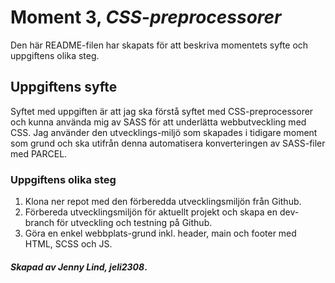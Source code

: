 # Moment 3, _CSS-preprocessorer_
Den här README-filen har skapats för att beskriva momentets syfte och uppgiftens olika steg.

## Uppgiftens syfte

Syftet med uppgiften är att jag ska förstå syftet med CSS-preprocessorer och kunna använda mig av SASS för att underlätta webbutveckling med CSS. Jag använder den utvecklings-miljö som skapades i tidigare moment som grund och ska utifrån denna automatisera konverteringen av SASS-filer med PARCEL.

### Uppgiftens olika steg

1. Klona ner repot med den förberedda utvecklingsmiljön från Github.
2. Förbereda utvecklingsmiljön för aktuellt projekt och skapa en dev-branch för utveckling och testning på Github. 
3. Göra en enkel webbplats-grund inkl. header, main och footer med HTML, SCSS och JS. 

#### _Skapad av Jenny Lind, jeli2308_.
